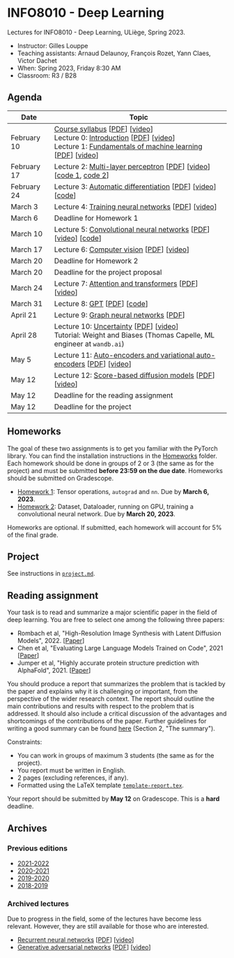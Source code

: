 # INFO8010 - Deep Learning

Lectures for INFO8010 - Deep Learning, ULiège, Spring 2023.

- Instructor: Gilles Louppe
- Teaching assistants: Arnaud Delaunoy, François Rozet, Yann Claes, Victor Dachet
- When: Spring 2023, Friday 8:30 AM
- Classroom: R3 / B28

## Agenda

| Date | Topic |
| --- | --- |
| February 10 | [Course syllabus](https://glouppe.github.io/info8010-deep-learning/?p=course-syllabus.md) [[PDF](https://glouppe.github.io/info8010-deep-learning/pdf/course-syllabus.pdf)] [[video](https://www.youtube.com/watch?v=51UOdB199Nk)]<br>Lecture 0: [Introduction](https://glouppe.github.io/info8010-deep-learning/?p=lecture0.md) [[PDF](https://glouppe.github.io/info8010-deep-learning/pdf/lec0.pdf)] [[video](https://www.youtube.com/watch?v=-Ee-Z311a3k)]<br>Lecture 1: [Fundamentals of machine learning](https://glouppe.github.io/info8010-deep-learning/?p=lecture1.md) [[PDF](https://glouppe.github.io/info8010-deep-learning/pdf/lec1.pdf)]  [[video](https://www.youtube.com/watch?v=GwpG0sHPklE)] |
| February 17 | Lecture 2: [Multi-layer perceptron](https://glouppe.github.io/info8010-deep-learning/?p=lecture2.md) [[PDF](https://glouppe.github.io/info8010-deep-learning/pdf/lec2.pdf)] [[video](https://www.youtube.com/watch?v=OF6AkE9Fnjc)] [[code 1](https://github.com/glouppe/info8010-deep-learning/blob/master/code/lec2-space-stretching.ipynb), [code 2](https://github.com/glouppe/info8010-deep-learning/blob/master/code/lec2-spiral-classification.ipynb)] |
| February 24 | Lecture 3: [Automatic differentiation](https://glouppe.github.io/info8010-deep-learning/?p=lecture3.md) [[PDF](https://glouppe.github.io/info8010-deep-learning/pdf/lec3.pdf)] [[video](https://youtu.be/fD047xXpSfI)] [[code](https://github.com/glouppe/info8010-deep-learning/blob/master/code/lec3-autodiff.ipynb)] |
| March 3 | Lecture 4: [Training neural networks](https://glouppe.github.io/info8010-deep-learning/?p=lecture4.md) [[PDF](https://glouppe.github.io/info8010-deep-learning/pdf/lec4.pdf)] [[video](https://youtu.be/G7qw620V_3g)]  |
| March  6 | Deadline for Homework 1 | 
| March 10 | Lecture 5: [Convolutional neural networks](https://glouppe.github.io/info8010-deep-learning/?p=lecture5.md) [[PDF](https://glouppe.github.io/info8010-deep-learning/pdf/lec5.pdf)] [[video](https://youtu.be/54WShJMWYo0)] [[code](https://github.com/glouppe/info8010-deep-learning/blob/master/code/lec5-convnet.ipynb)] |
| March 17 | Lecture 6: [Computer vision](https://glouppe.github.io/info8010-deep-learning/?p=lecture6.md) [[PDF](https://glouppe.github.io/info8010-deep-learning/pdf/lec6.pdf)] [[video](https://youtu.be/cfZGfJaLRxA)] |
| March 20 | Deadline for Homework 2 |
| March 20 | Deadline for the project proposal |
| March 24 | Lecture 7: [Attention and transformers](https://glouppe.github.io/info8010-deep-learning/?p=lecture7.md) [[PDF](https://glouppe.github.io/info8010-deep-learning/pdf/lec7.pdf)] [[video](https://youtu.be/cwFE1pLld-g)] |
| March 31 | Lecture 8: [GPT](https://glouppe.github.io/info8010-deep-learning/?p=lecture8.md) [[PDF](https://glouppe.github.io/info8010-deep-learning/pdf/lec8.pdf)] [[code](https://github.com/glouppe/info8010-deep-learning/blob/master/code/gpt/)] |
| April 21 | Lecture 9: [Graph neural networks](https://glouppe.github.io/info8010-deep-learning/?p=lecture9.md) [[PDF](https://glouppe.github.io/info8010-deep-learning/pdf/lec9.pdf)] |
| April 28 | Lecture 10: [Uncertainty](https://glouppe.github.io/info8010-deep-learning/?p=lecture10.md) [[PDF](https://glouppe.github.io/info8010-deep-learning/pdf/lec10.pdf)] [[video](https://youtu.be/AxJBY9eRTL4)]<br>Tutorial: Weight and Biases (Thomas Capelle, ML engineer at `wandb.ai`) |
| May 5 | Lecture 11: [Auto-encoders and variational auto-encoders](https://glouppe.github.io/info8010-deep-learning/?p=lecture11.md) [[PDF](https://glouppe.github.io/info8010-deep-learning/pdf/lec11.pdf)] [[video](https://youtu.be/6gWeyUZtHWs)] |
| May 12 | Lecture 12: [Score-based diffusion models](https://glouppe.github.io/info8010-deep-learning/?p=lecture12.md) [[PDF](https://glouppe.github.io/info8010-deep-learning/pdf/lec12.pdf)] [[video](https://youtu.be/cM6m1eHY5FI)] |
| May 12 | Deadline for the reading assignment |
| May 12 | Deadline for the project |

## Homeworks

The goal of these two assignments is to get you familiar with the PyTorch library. You can find the installation instructions in the [Homeworks](./homeworks) folder.
Each homework should be done in groups of 2 or 3 (the same as for the project) and must be submitted **before 23:59 on the due date**.
Homeworks should be submitted on Gradescope.

- [Homework 1](https://github.com/glouppe/info8010-deep-learning/raw/master/homeworks/homework1.ipynb): Tensor operations, `autograd` and `nn`. Due by **March 6, 2023**.
- [Homework 2](https://github.com/glouppe/info8010-deep-learning/raw/master/homeworks/homework2.ipynb): Dataset, Dataloader, running on GPU, training a convolutional neural network. Due by **March 20, 2023**.

Homeworks are optional. If submitted, each homework will account for 5% of the final grade.

## Project

See instructions in [`project.md`](https://github.com/glouppe/info8010-deep-learning/blob/master/project.md).

## Reading assignment

Your task is to read and summarize a major scientific paper in the field of deep learning. You are free to select one among the following three papers:

- Rombach et al, "High-Resolution Image Synthesis with Latent Diffusion Models", 2022. [[Paper](https://arxiv.org/abs/2112.10752)]
- Chen et al, "Evaluating Large Language Models Trained on Code", 2021 [[Paper](https://arxiv.org/abs/2107.03374)]
- Jumper et al, "Highly accurate protein structure prediction with AlphaFold", 2021. [[Paper](https://www.nature.com/articles/s41586-021-03819-2)]

You should produce a report that summarizes the problem that is tackled by the paper and explains why it is challenging or important, from the perspective of the wider research context. The report should outline the main contributions and results with respect to the problem that is addressed. It should also include a critical discussion of the advantages and shortcomings of the contributions of the paper.
Further guidelines for writing a good summary can be found [here](https://web.stanford.edu/class/cs224n/project/project-proposal-instructions.pdf) (Section 2, "The summary").

Constraints:
- You can work in groups of maximum 3 students (the same as for the project).
- You report must be written in English.
- 2 pages (excluding references, if any).
- Formatted using the LaTeX template [`template-report.tex`](https://glouppe.github.io/info8010-deep-learning/template-report.tex).

Your report should be submitted by **May 12** on Gradescope. This is a **hard** deadline.

## Archives

### Previous editions

- [2021-2022](https://github.com/glouppe/info8010-deep-learning/tree/v5-info8010-2022)
- [2020-2021](https://github.com/glouppe/info8010-deep-learning/tree/v4-info8010-2021)
- [2019-2020](https://github.com/glouppe/info8010-deep-learning/tree/v3-info8010-2020)
- [2018-2019](https://github.com/glouppe/info8010-deep-learning/tree/v2-info8010-2019)

### Archived lectures

Due to progress in the field, some of the lectures have become less relevant. However, they are still available for those who are interested.

- [Recurrent neural networks](https://glouppe.github.io/info8010-deep-learning/?p=archives-lecture-rnn.md) [[PDF](https://glouppe.github.io/info8010-deep-learning/pdf/archives-lec-rnn.pdf)] [[video](https://youtu.be/qnux5dg5wZ4)] 
- [Generative adversarial networks](https://glouppe.github.io/info8010-deep-learning/?p=archives-lecture-gan.md) [[PDF](https://glouppe.github.io/info8010-deep-learning/pdf/archives-lec-gan.pdf)] [[video](https://youtu.be/cM6m1eHY5FI)]